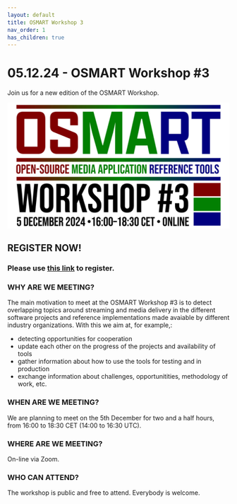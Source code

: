 ```yaml
---
layout: default
title: OSMART Workshop 3
nav_order: 1
has_children: true
---
```


# 05.12.24 - OSMART Workshop #3
Join us for a new edition of the OSMART Workshop.

![OSMART_workshop_3](../assets/images/osmart3.jpg)

## REGISTER NOW!
### Please use **[this link](https://us06web.zoom.us/meeting/register/tZIpde-hqjgjH9Q7i_au6ixY2__3vWIybWvm)** to register.

### WHY ARE WE MEETING?
The main motivation to meet at the OSMART Workshop #3 is to detect overlapping topics around streaming and media delivery in the different software projects and reference implementations made avaiable by different industry organizations. With this we aim at, for example,:

* detecting opportunities for cooperation
* update each other on the progress of the projects and availability of tools
* gather information about how to use the tools for testing and in production
* exchange information about challenges, opportunitities, methodology of work, etc.

### WHEN ARE WE MEETING?
We are planning to meet on the 5th December for two and a half hours, from 16:00 to 18:30 CET (14:00 to 16:30 UTC).

### WHERE ARE WE MEETING?
On-line via Zoom.

### WHO CAN ATTEND?
The workshop is public and free to attend. Everybody is welcome.
